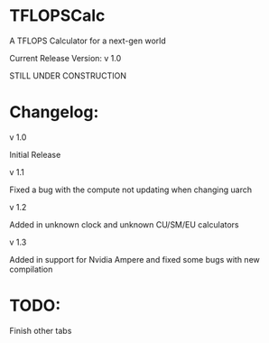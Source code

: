 # TFLOPSCalc
A TFLOPS Calculator for a next-gen world

Current Release Version:  v 1.0

STILL UNDER CONSTRUCTION


# Changelog:

v 1.0

Initial Release



v 1.1

Fixed a bug with the compute not updating when changing uarch



v 1.2

Added in unknown clock and unknown CU/SM/EU calculators



v 1.3

Added in support for Nvidia Ampere and fixed some bugs with new compilation

# TODO:

Finish other tabs
